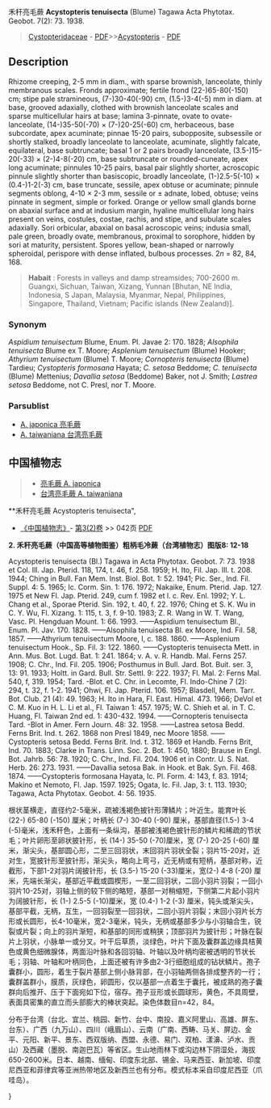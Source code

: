 禾秆亮毛蕨 **Acystopteris tenuisecta** (Blume) Tagawa Acta Phytotax. Geobot. 7(2): 73. 1938.

> [Cystopteridaceae](http://www.iplant.cn/info/Cystopteridaceae?t=foc) - [PDF](http://www.iplant.cn/foc/pdf/Cystopteridaceae.pdf)>>[Acystopteris](Acystopteris-亮毛蕨属.md) - [PDF](http://www.iplant.cn/foc/pdf/Acystopteris.pdf)

## Description

Rhizome creeping, 2-5 mm in diam., with sparse brownish, lanceolate, thinly membranous scales. Fronds approximate; fertile frond (22-)65-80(-150) cm; stipe pale stramineous, (7-)30-40(-90) cm, (1.5-)3-4(-5) mm in diam. at base, grooved adaxially, clothed with brownish lanceolate scales and sparse multicellular hairs at base; lamina 3-pinnate, ovate to ovate-lanceolate, (14-)35-50(-70) × (7-)20-25(-60) cm, herbaceous, base subcordate, apex acuminate; pinnae 15-20 pairs, subopposite, subsessile or shortly stalked, broadly lanceolate to lanceolate, acuminate, slightly falcate, equilateral, base subtruncate; basal 1 or 2 pairs broadly lanceolate, (3.5-)15-20(-33) × (2-)4-8(-20) cm, base subtruncate or rounded-cuneate, apex long acuminate; pinnules 10-25 pairs, basal pair slightly shorter, acroscopic pinnule slightly shorter than basiscopic, broadly lanceolate, (1-)2.5-5(-10) × (0.4-)1-2(-3) cm, base truncate, sessile, apex obtuse or acuminate; pinnule segments oblong, 4-10 × 2-3 mm, sessile or ± adnate, lobed, obtuse; veins pinnate in segment, simple or forked. Orange or yellow small glands borne on abaxial surface and at indusium margin, hyaline multicellular long hairs present on veins, costules, costae, rachis, and stipe, and subulate scales adaxially. Sori orbicular, abaxial on basal acroscopic veins; indusia small, pale green, broadly ovate, membranous, proximal to sorophore, hidden by sori at maturity, persistent. Spores yellow, bean-shaped or narrowly spheroidal, perispore with dense inflated, bulbous processes. 2*n* = 82, 84, 168.


> **Habait** : 
> Forests in valleys and damp streamsides; 700-2600 m. Guangxi, Sichuan, Taiwan, Xizang, Yunnan [Bhutan, NE India, Indonesia, S Japan, Malaysia, Myanmar, Nepal, Philippines, Singapore, Thailand, Vietnam; Pacific islands (New Zealand)].

### Synonym
*Aspidium tenuisectum* Blume, Enum. Pl. Javae 2: 170. 1828; *Alsophila tenuisecta* Blume ex T. Moore; *Asplenium* *tenuisectum* (Blume) Hooker; *Athyrium tenuisectum* (Blume) T. Moore; *Cornopteris tenuisecta* (Blume) Tardieu; *Cystopteris formosana* Hayata; *C. setosa* Beddome; *C. tenuisecta* (Blume) Mettenius; *Davallia setosa* (Beddome) Baker, not J. Smith; *Lastrea setosa* Beddome, not C. Presl, nor T. Moore.



### Parsublist

* [A.  japonica  亮毛蕨](Acystopteris-japonica-亮毛蕨.md)
* [A.  taiwaniana  台湾亮毛蕨](Acystopteris-taiwaniana-台湾亮毛蕨.md)

## 中国植物志

> * [亮毛蕨  A.  japonica](Acystopteris-japonica-亮毛蕨.md)
> * [台湾亮毛蕨  A.  taiwaniana](Acystopteris-taiwaniana-台湾亮毛蕨.md)


**禾秆亮毛蕨 Acystopteris tenuisecta",



* [《中国植物志》](http://www.iplant.cn/frps)- [第3(2)卷](http://www.iplant.cn/frps/vol/3(2)) >> 042页 [PDF](http://www.iplant.cn/frps/pdf/3(2)/042.pdf)


**2. 禾秆亮毛蕨（中国高等植物图鉴）粗柄毛冷蕨（台湾植物志）图版8: 12-18**

Acystopteris tenuisecta (Bl.) Tagawa in Acta Phytotax. Geobot. 7: 73. 1938 et Col. Ill. Jap. Pterid. 118, 174, t. 46, f. 258. 1959; H. Ito, Fil. Jap. Ill. t. 208. 1944; Ching in Bull. Fan Mem. Inst. Biol. Bot. 1: 52. 1941; Pic. Ser., Ind. Fil. Suppl. 4: 5. 1965; Ic. Corm. Sin. 1: 176. 1972; Nakaike, Enum. Pterid. Jap. 127. 1975 et New Fl. Jap. Pterid. 249, cum f. 1982 et l. c. Rev. Enl. 1992; Y. L. Chang et al., Sporae Pterid. Sin. 192, t. 40, f. 22. 1976; Ching et S. K. Wu in C. Y. Wu, Fl. Xizang. 1: 115, t. 3, f. 9-10. 1983; Z. R. Wang in W. T. Wang, Vasc. Pl. Hengduan Mount. 1: 66. 1993. ——Aspidium tenuisectum Bl., Enum. Pl. Jav. 170. 1828. ——Alsophila tenuisecta Bl. ex Moore, Ind. Fil. 58, 1857. ——Athyrium tenuisectum Moore, l, c. 188. 1860. ——Asplenium tenuisectum Hook., Sp. Fil. 3: 122. 1860. ——Cystopteris tenuisecta Mett. in Ann. Mus. Bot. Lugd. Bat. 1: 241. 1864; v. A. v. R. Handb. Mal. Ferns 257. 1908; C. Chr., Ind. Fil. 205. 1906; Posthumus in Bull. Jard. Bot. Buit. ser. 3, 13: 91. 1933; Holtt. in Gard. Bull. Str. Settl. 9: 222. 1937; Fl. Mal. 2: Ferns Mal. 540, f, 319. 1954; Tard. -Blot. et C. Chr. in Lecomte, Fl. Indo-Chine 7 (2): 294, t. 32, f. 1-2. 1941; Ohwi, Fl. Jap. Pterid. 106. 1957; Blasdell, Mem. Tarr. Bot. Club. 21 (4): 49. 1963; H. Ito in Hara, Fl. East. Himal. 473. 1966; DeVol et C. M. Kuo in H. L. Li et al., Fl. Taiwan 1: 457. 1975; W. C. Shieh et al. in T. C. Huang, Fl. Taiwan 2nd ed. 1: 430-432. 1994. ——Cornopteris tenuisecta Tard. -Blot in Amer. Fern Journ. 48: 32. 1958. ——Lastrea setosa Bedd. Ferns Brit. Ind. t. 262. 1868 non Presl 1849, nec Moore 1858. ——Cystopteris setosa Bedd. Ferns Brit. Ind. t. 312. 1869 et Handb. Ferns Brit, Ind. 70. 1883; Clarke in Trans. Linn. Soc. 2. Bot. 1: 450, 1880; Brause in Engl. Bot. Jahrb. 56: 78. 1920; C. Chr., Ind. Fil. 204. 1906 et in Contr. U. S. Nat. Herb. 26: 273. 1931. ——Davallia setosa Bak. in Hook. et Bak. Syn. Fil. 468. 1874. ——Cystopteris formosana Hayata, Ic. Pl. Form. 4: 143, f. 83. 1914; Makino et Nemoto, Fl. Jap. 1597. 1925; Ogata, Ic. Fil. Jap, 3: t. 113. 1930; Tagawa, Acta Phytotax. Geobot. 4: 56. 1935.

根状茎横走，直径约2-5毫米，疏被浅褐色披针形薄鳞片；叶近生。能育叶长(22-) 65-80 (-150) 厘米；叶柄长 (7-) 30-40 (-90) 厘米，基部直径(1.5-) 3-4 (-5)毫米，浅禾秆色，上面有一条纵沟，基部被浅褐色披针形的鳞片和稀疏的节状毛；叶片卵形至卵状披针形，长 (14-) 35-50 (-70)厘米，宽 (7-) 20-25 (-60) 厘米，渐尖头，基部圆心形，二至三回羽状，末回羽片羽状全裂；羽片15-20对，近对生，宽披针形至披针形，渐尖头，略向上弯弓，近无柄或有短柄，基部对称，近截形，下部1-2对羽片阔披针形，长 (3.5-) 15-20 (-33)厘米，宽(2-) 4-8 (-20) 厘米，先端长渐尖，基部近平截或圆楔形，一至二回羽状，二回小羽片羽裂；一回小羽片10-25对，羽轴上侧的较下侧的略短，基部一对稍缩短，下侧第二片起小羽片为阔披针形，长 (1-) 2.5-5 (-10)厘米，宽 (0.4-) 1-2 (-3) 厘米，钝头或渐尖头，基部平截，无柄，互生，一回羽裂至一回羽状，二回小羽片羽裂；末回小羽片长方形或长圆形，长4-10毫米，宽2-3毫米，钝头，无柄或基部多少与小羽轴合生，锐裂或片裂；向上的羽片渐短，和基部的同形或稍狭；顶部羽片为披针形；叶脉在裂片上羽状，小脉单一或分叉。叶干后草质，淡绿色，叶片下面及囊群盖边缘具桔黄色或黄色细微腺体，两面沿叶脉和各回羽轴、叶轴以及叶柄均密被透明的节状长毛；羽轴、叶轴和叶柄同色，上面还被有许多由2-3行细胞组成的钻状鳞片。孢子囊群小，圆形，着生于裂片基部上侧小脉背部，在小羽轴两侧各排成整齐的一行；囊群盖群小，膜质，灰绿色，卵圆形，仅以基部一点着生于囊托，被成熟的孢子囊群向后推开、压于下面宛如下位，宿存。孢子豆形或长圆球形，黄色，不具周壁，表面具密集的直立而头部膨大的棒状突起。染色体数目n=42，84。

分布于台湾（台北、宜兰、桃园、新竹、台中、南投、嘉义阿里山、高雄、屏东、台东）、广西（九万山）、四川（峨眉山）、云南（广南、西畴、马关、屏边、金平、元阳、新平、景东、西双版纳、西盟、永德、易门、双柏、漾濞、泸水、贡山）及西藏（墨脱、南迦巴瓦）等省区。生山地雨林下或沟边林下阴湿处，海拔650-2600米。日本、越南、缅甸、印度东北部、锡金、马来西亚、新加坡、印度尼西亚和菲律宾等亚洲热带地区及新西兰也有分布。模式标本采自印度尼西亚（爪哇岛）。



}